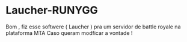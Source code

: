 # Laucher-RUNYGG
Bom , fiz esse softwere ( Laucher ) pra um servidor de battle royale na plataforma MTA Caso queram modficar a vontade !
